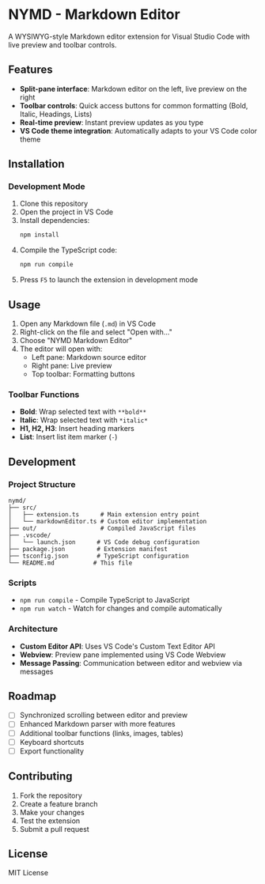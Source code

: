 # NYMD - Markdown Editor

A WYSIWYG-style Markdown editor extension for Visual Studio Code with live preview and toolbar controls.

## Features

- **Split-pane interface**: Markdown editor on the left, live preview on the right
- **Toolbar controls**: Quick access buttons for common formatting (Bold, Italic, Headings, Lists)
- **Real-time preview**: Instant preview updates as you type
- **VS Code theme integration**: Automatically adapts to your VS Code color theme

## Installation

### Development Mode

1. Clone this repository
2. Open the project in VS Code
3. Install dependencies:
   ```bash
   npm install
   ```
4. Compile the TypeScript code:
   ```bash
   npm run compile
   ```
5. Press `F5` to launch the extension in development mode

## Usage

1. Open any Markdown file (`.md`) in VS Code
2. Right-click on the file and select "Open with..."
3. Choose "NYMD Markdown Editor"
4. The editor will open with:
   - Left pane: Markdown source editor
   - Right pane: Live preview
   - Top toolbar: Formatting buttons

### Toolbar Functions

- **Bold**: Wrap selected text with `**bold**`
- **Italic**: Wrap selected text with `*italic*`
- **H1, H2, H3**: Insert heading markers
- **List**: Insert list item marker (`-`)

## Development

### Project Structure

```
nymd/
├── src/
│   ├── extension.ts      # Main extension entry point
│   └── markdownEditor.ts # Custom editor implementation
├── out/                  # Compiled JavaScript files
├── .vscode/
│   └── launch.json      # VS Code debug configuration
├── package.json         # Extension manifest
├── tsconfig.json        # TypeScript configuration
└── README.md           # This file
```

### Scripts

- `npm run compile` - Compile TypeScript to JavaScript
- `npm run watch` - Watch for changes and compile automatically

### Architecture

- **Custom Editor API**: Uses VS Code's Custom Text Editor API
- **Webview**: Preview pane implemented using VS Code Webview
- **Message Passing**: Communication between editor and webview via messages

## Roadmap

- [ ] Synchronized scrolling between editor and preview
- [ ] Enhanced Markdown parser with more features
- [ ] Additional toolbar functions (links, images, tables)
- [ ] Keyboard shortcuts
- [ ] Export functionality

## Contributing

1. Fork the repository
2. Create a feature branch
3. Make your changes
4. Test the extension
5. Submit a pull request

## License

MIT License